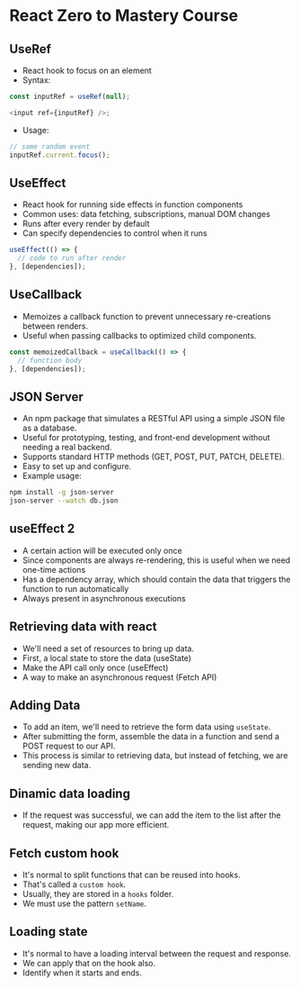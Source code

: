 # React Zero to Mastery Course

## UseRef

- React hook to focus on an element
- Syntax:

```js
const inputRef = useRef(null);

<input ref={inputRef} />;
```

- Usage:

```js
// some random event
inputRef.current.focus();
```

## UseEffect

- React hook for running side effects in function components
- Common uses: data fetching, subscriptions, manual DOM changes
- Runs after every render by default
- Can specify dependencies to control when it runs

```js
useEffect(() => {
  // code to run after render
}, [dependencies]);
```

## UseCallback

- Memoizes a callback function to prevent unnecessary re-creations between renders.
- Useful when passing callbacks to optimized child components.

```js
const memoizedCallback = useCallback(() => {
  // function body
}, [dependencies]);
```

## JSON Server

- An npm package that simulates a RESTful API using a simple JSON file as a database.
- Useful for prototyping, testing, and front-end development without needing a real backend.
- Supports standard HTTP methods (GET, POST, PUT, PATCH, DELETE).
- Easy to set up and configure.
- Example usage:

```bash
npm install -g json-server
json-server --watch db.json
```

## useEffect 2

- A certain action will be executed only once
- Since components are always re-rendering, this is useful when we need one-time actions
- Has a dependency array, which should contain the data that triggers the function to run automatically
- Always present in asynchronous executions

## Retrieving data with react

- We'll need a set of resources to bring up data.
- First, a local state to store the data (useState)
- Make the API call only once (useEffect)
- A way to make an asynchronous request (Fetch API)

## Adding Data

- To add an item, we'll need to retrieve the form data using `useState`.
- After submitting the form, assemble the data in a function and send a POST request to our API.
- This process is similar to retrieving data, but instead of fetching, we are sending new data.

## Dinamic data loading

- If the request was successful, we can add the item to the list after the request, making our app more efficient.

## Fetch custom hook

- It's normal to split functions that can be reused into hooks.
- That's called a `custom hook`.
- Usually, they are stored in a `hooks` folder.
- We must use the pattern `setName`.

## Loading state

- It's normal to have a loading interval between the request and response.
- We can apply that on the hook also.
- Identify when it starts and ends.
